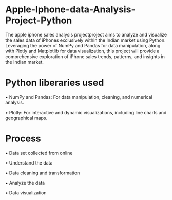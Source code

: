 # Apple-Iphone-data-Analysis-Project-Python

The apple iphone sales analysis projectproject aims to analyze and visualize the sales data of iPhones exclusively within the Indian market using Python. Leveraging the power of NumPy and Pandas for data manipulation, along with Plotly and Matplotlib for data visualization, this project will provide a comprehensive exploration of iPhone sales trends, patterns, and insights in the Indian market.

# Python liberaries used

•	NumPy and Pandas: For data manipulation, cleaning, and numerical analysis.

•	Plotly: For interactive and dynamic visualizations, including line charts and geographical maps.


# Process

•	Data set collected from online

•	Understand the data

•	Data cleaning and transformation

•	Analyze the data

•	Data visualization









